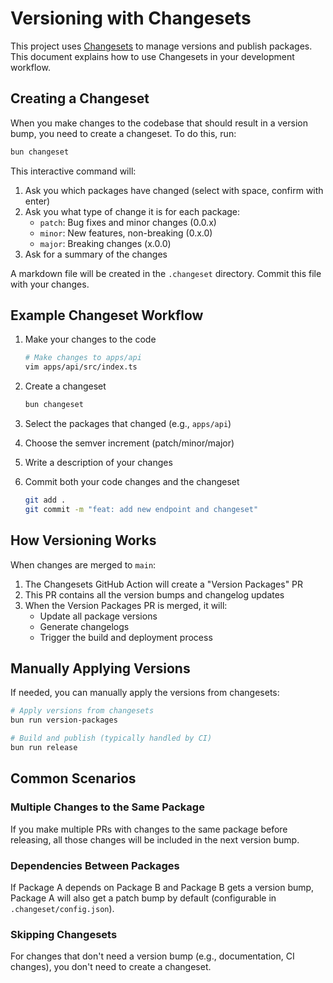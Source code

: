 # Versioning with Changesets

This project uses [Changesets](https://github.com/changesets/changesets) to manage versions and publish packages. This document explains how to use Changesets in your development workflow.

## Creating a Changeset

When you make changes to the codebase that should result in a version bump, you need to create a changeset. To do this, run:

```bash
bun changeset
```

This interactive command will:

1. Ask you which packages have changed (select with space, confirm with enter)
2. Ask you what type of change it is for each package:
   - `patch`: Bug fixes and minor changes (0.0.x)
   - `minor`: New features, non-breaking (0.x.0)
   - `major`: Breaking changes (x.0.0)
3. Ask for a summary of the changes

A markdown file will be created in the `.changeset` directory. Commit this file with your changes.

## Example Changeset Workflow

1. Make your changes to the code

   ```bash
   # Make changes to apps/api
   vim apps/api/src/index.ts
   ```

2. Create a changeset

   ```bash
   bun changeset
   ```

3. Select the packages that changed (e.g., `apps/api`)

4. Choose the semver increment (patch/minor/major)

5. Write a description of your changes

6. Commit both your code changes and the changeset
   ```bash
   git add .
   git commit -m "feat: add new endpoint and changeset"
   ```

## How Versioning Works

When changes are merged to `main`:

1. The Changesets GitHub Action will create a "Version Packages" PR
2. This PR contains all the version bumps and changelog updates
3. When the Version Packages PR is merged, it will:
   - Update all package versions
   - Generate changelogs
   - Trigger the build and deployment process

## Manually Applying Versions

If needed, you can manually apply the versions from changesets:

```bash
# Apply versions from changesets
bun run version-packages

# Build and publish (typically handled by CI)
bun run release
```

## Common Scenarios

### Multiple Changes to the Same Package

If you make multiple PRs with changes to the same package before releasing, all those changes will be included in the next version bump.

### Dependencies Between Packages

If Package A depends on Package B and Package B gets a version bump, Package A will also get a patch bump by default (configurable in `.changeset/config.json`).

### Skipping Changesets

For changes that don't need a version bump (e.g., documentation, CI changes), you don't need to create a changeset.
